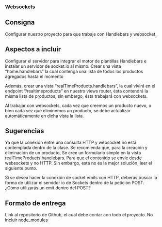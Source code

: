 ### Websockets

## Consigna

 Configurar nuestro proyecto para que trabaje con Handlebars y websocket.

## Aspectos a incluir

 Configurar el servidor para integrar el motor de plantillas Handlebars e instalar un servidor de socket.io al mismo.
 Crear una vista “home.handlebars” la cual contenga una lista de todos los productos agregados hasta el momento

 Además, crear una vista “realTimeProducts.handlebars”, la cual vivirá en el endpoint “/realtimeproducts” en nuestro views router, ésta contendrá la misma lista de productos, sin embargo, ésta trabajará con websockets.

 Al trabajar con websockets, cada vez que creemos un producto nuevo, o bien cada vez que eliminemos un producto, se debe actualizar automáticamente en dicha vista la lista.

## Sugerencias

 Ya que la conexión entre una consulta HTTP y websocket no está contemplada dentro de la clase. Se recomienda que, para la creación y eliminación de un producto, Se cree un formulario simple en la vista  realTimeProducts.handlebars. Para que el contenido se envíe desde websockets y no HTTP. Sin embargo, esta no es la mejor solución, leer el siguiente punto.

 Si se desea hacer la conexión de socket emits con HTTP, deberás buscar la forma de utilizar el servidor io de Sockets dentro de la petición POST. ¿Cómo utilizarás un emit dentro del POST?

## Formato de entrega
Link al repositorio de Github, el cual debe contar con todo el proyecto.
No incluir node_modules